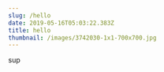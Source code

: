 ```yaml
---
slug: /hello
date: 2019-05-16T05:03:22.383Z
title: hello
thumbnail: /images/3742030-1x1-700x700.jpg
---
```

sup

